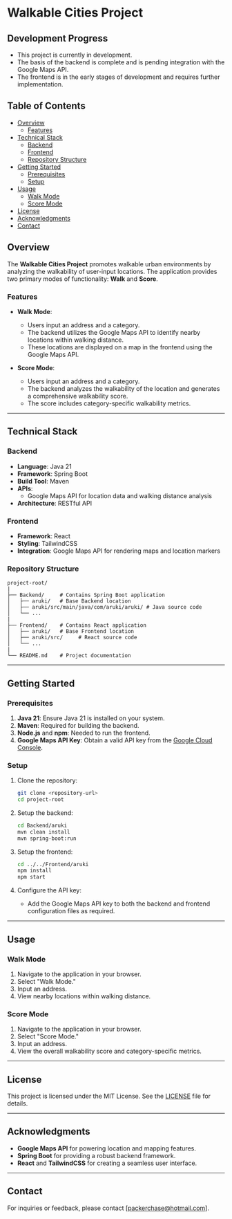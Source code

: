 # Walkable Cities Project

## Development Progress
- This project is currently in development.
- The basis of the backend is complete and is pending integration with the Google Maps API.
- The frontend is in the early stages of development and requires further implementation.

## Table of Contents
- [Overview](#overview)
  - [Features](#features)
- [Technical Stack](#technical-stack)
    - [Backend](#backend)
    - [Frontend](#frontend)
    - [Repository Structure](#repository-structure)
- [Getting Started](#getting-started)
    - [Prerequisites](#prerequisites)
    - [Setup](#setup)
- [Usage](#usage)
    - [Walk Mode](#walk-mode)
    - [Score Mode](#score-mode)
- [License](#license)
- [Acknowledgments](#acknowledgments)
- [Contact](#contact)

## Overview
The **Walkable Cities Project** promotes walkable urban environments by analyzing the walkability of user-input locations. The application provides two primary modes of functionality: **Walk** and **Score**.

### Features
- **Walk Mode**: 
  - Users input an address and a category.
  - The backend utilizes the Google Maps API to identify nearby locations within walking distance.
  - These locations are displayed on a map in the frontend using the Google Maps API.

- **Score Mode**:
  - Users input an address and a category.
  - The backend analyzes the walkability of the location and generates a comprehensive walkability score.
  - The score includes category-specific walkability metrics.

---

## Technical Stack

### Backend
- **Language**: Java 21
- **Framework**: Spring Boot
- **Build Tool**: Maven
- **APIs**:
  - Google Maps API for location data and walking distance analysis
- **Architecture**: RESTful API

### Frontend
- **Framework**: React
- **Styling**: TailwindCSS
- **Integration**: Google Maps API for rendering maps and location markers

### Repository Structure
```
project-root/
|
├── Backend/     # Contains Spring Boot application
│   ├── aruki/   # Base Backend location 
│   ├── aruki/src/main/java/com/aruki/aruki/ # Java source code
│   └── ...
|
├── Frontend/    # Contains React application
│   ├── aruki/   # Base Frontend location
│   ├── aruki/src/     # React source code
│   └── ...
|
└── README.md    # Project documentation
```

---

## Getting Started

### Prerequisites
1. **Java 21**: Ensure Java 21 is installed on your system.
2. **Maven**: Required for building the backend.
3. **Node.js** and **npm**: Needed to run the frontend.
4. **Google Maps API Key**: Obtain a valid API key from the [Google Cloud Console](https://console.cloud.google.com/).

### Setup
1. Clone the repository:
   ```bash
   git clone <repository-url>
   cd project-root
   ```

2. Setup the backend:
   ```bash
   cd Backend/aruki
   mvn clean install
   mvn spring-boot:run
   ```

3. Setup the frontend:
   ```bash
   cd ../../Frontend/aruki
   npm install
   npm start
   ```

4. Configure the API key:
   - Add the Google Maps API key to both the backend and frontend configuration files as required.

---

## Usage

### Walk Mode
1. Navigate to the application in your browser.
2. Select "Walk Mode."
3. Input an address.
4. View nearby locations within walking distance.

### Score Mode
1. Navigate to the application in your browser.
2. Select "Score Mode."
3. Input an address.
4. View the overall walkability score and category-specific metrics.

---

## License
This project is licensed under the MIT License. See the [LICENSE](LICENSE) file for details.

---

## Acknowledgments
- **Google Maps API** for powering location and mapping features.
- **Spring Boot** for providing a robust backend framework.
- **React** and **TailwindCSS** for creating a seamless user interface.

---

## Contact
For inquiries or feedback, please contact [packerchase@hotmail.com].

